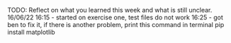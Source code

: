 TODO: Reflect on what you learned this week and what is still unclear.
16/06/22
16:15 - started on exercise one, test files do not work
16:25 - got ben to fix it, if there is another problem, print this command in terminal
pip install matplotlib